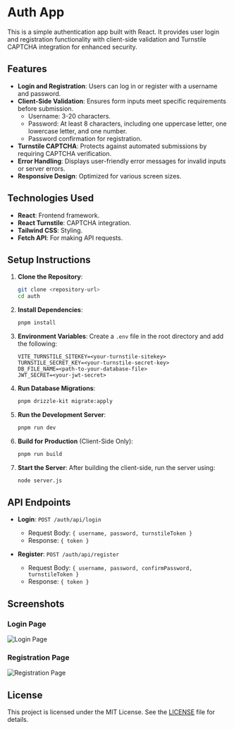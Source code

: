 # Auth App

This is a simple authentication app built with React. It provides user login and registration functionality with client-side validation and Turnstile CAPTCHA integration for enhanced security.

## Features

- **Login and Registration**: Users can log in or register with a username and password.
- **Client-Side Validation**: Ensures form inputs meet specific requirements before submission.
  - Username: 3-20 characters.
  - Password: At least 8 characters, including one uppercase letter, one lowercase letter, and one number.
  - Password confirmation for registration.
- **Turnstile CAPTCHA**: Protects against automated submissions by requiring CAPTCHA verification.
- **Error Handling**: Displays user-friendly error messages for invalid inputs or server errors.
- **Responsive Design**: Optimized for various screen sizes.

## Technologies Used

- **React**: Frontend framework.
- **React Turnstile**: CAPTCHA integration.
- **Tailwind CSS**: Styling.
- **Fetch API**: For making API requests.

## Setup Instructions

1. **Clone the Repository**:

   ```bash
   git clone <repository-url>
   cd auth
   ```

2. **Install Dependencies**:

   ```bash
   pnpm install
   ```

3. **Environment Variables**:
   Create a `.env` file in the root directory and add the following:

   ```
   VITE_TURNSTILE_SITEKEY=<your-turnstile-sitekey>
   TURNSTILE_SECRET_KEY=<your-turnstile-secret-key>
   DB_FILE_NAME=<path-to-your-database-file>
   JWT_SECRET=<your-jwt-secret>
   ```

4. **Run Database Migrations**:

   ```bash
   pnpm drizzle-kit migrate:apply
   ```

5. **Run the Development Server**:

   ```bash
   pnpm run dev
   ```

6. **Build for Production** (Client-Side Only):

   ```bash
   pnpm run build
   ```

7. **Start the Server**:
   After building the client-side, run the server using:

   ```bash
   node server.js
   ```

## API Endpoints

- **Login**: `POST /auth/api/login`

  - Request Body: `{ username, password, turnstileToken }`
  - Response: `{ token }`

- **Register**: `POST /auth/api/register`
  - Request Body: `{ username, password, confirmPassword, turnstileToken }`
  - Response: `{ token }`

## Screenshots

### Login Page

![Login Page](https://via.placeholder.com/600x400?text=Login+Page)

### Registration Page

![Registration Page](https://via.placeholder.com/600x400?text=Registration+Page)

## License

This project is licensed under the MIT License. See the [LICENSE](LICENSE) file for details.
